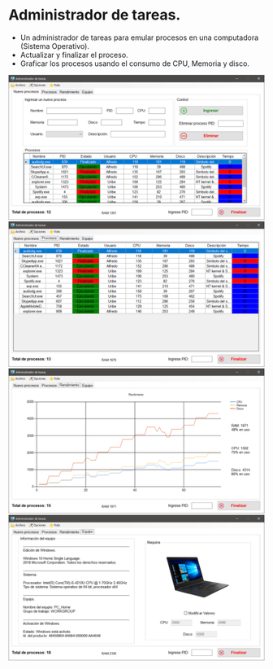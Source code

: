 # Administrador de tareas.

- Un administrador de tareas para emular procesos en una computadora (Sistema Operativo). 
- Actualizar y finalizar el proceso.
- Graficar los procesos usando el consumo de CPU, Memoria y disco.

![Interfaz 1](https://github.com/AlfredoCU/Administrador-de-Tareas/blob/master/Imagenes/1.png)
![Interfaz 2](https://github.com/AlfredoCU/Administrador-de-Tareas/blob/master/Imagenes/2.png)
![Interfaz 3](https://github.com/AlfredoCU/Administrador-de-Tareas/blob/master/Imagenes/3.png)
![Interfaz 4](https://github.com/AlfredoCU/Administrador-de-Tareas/blob/master/Imagenes/4.png)
